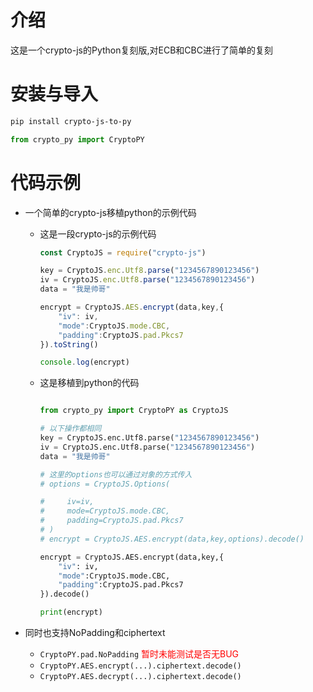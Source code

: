 # 介绍

这是一个crypto-js的Python复刻版,对ECB和CBC进行了简单的复刻

# 安装与导入
```bash
pip install crypto-js-to-py
```
```python
from crypto_py import CryptoPY
```

# 代码示例
* 一个简单的crypto-js移植python的示例代码
  * 这是一段crypto-js的示例代码
      ```js
      const CryptoJS = require("crypto-js")
    
      key = CryptoJS.enc.Utf8.parse("1234567890123456")
      iv = CryptoJS.enc.Utf8.parse("1234567890123456")
      data = "我是帅哥"
    
      encrypt = CryptoJS.AES.encrypt(data,key,{
          "iv": iv,
          "mode":CryptoJS.mode.CBC,
          "padding":CryptoJS.pad.Pkcs7
      }).toString()
    
      console.log(encrypt)
      ```

  * 这是移植到python的代码
      ```python
    
      from crypto_py import CryptoPY as CryptoJS
    
      # 以下操作都相同
      key = CryptoJS.enc.Utf8.parse("1234567890123456")
      iv = CryptoJS.enc.Utf8.parse("1234567890123456")
      data = "我是帅哥"
    
      # 这里的options也可以通过对象的方式传入
      # options = CryptoJS.Options(

      #     iv=iv,
      #     mode=CryptoJS.mode.CBC,
      #     padding=CryptoJS.pad.Pkcs7
      # )
      # encrypt = CryptoJS.AES.encrypt(data,key,options).decode()

      encrypt = CryptoJS.AES.encrypt(data,key,{
          "iv": iv,
          "mode":CryptoJS.mode.CBC,
          "padding":CryptoJS.pad.Pkcs7
      }).decode()
    
      print(encrypt)
      ```

* 同时也支持NoPadding和ciphertext
   * `CryptoPY.pad.NoPadding` <font color="red">暂时未能测试是否无BUG</font>
   * `CryptoPY.AES.encrypt(...).ciphertext.decode()`
   * `CryptoPY.AES.decrypt(...).ciphertext.decode()`

